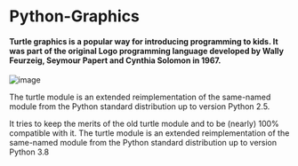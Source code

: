 # Python-Graphics

#### Turtle graphics is a popular way for introducing programming to kids. It was part of the original Logo programming language developed by Wally Feurzeig, Seymour Papert and Cynthia Solomon in 1967.

![image](https://user-images.githubusercontent.com/72465037/160296412-9ac51bff-9734-48e7-bc8a-061eac9acc3f.png)



The turtle module is an extended reimplementation of the same-named module from the Python standard distribution up to version Python 2.5.

It tries to keep the merits of the old turtle module and to be (nearly) 100% compatible with it. The turtle module is an extended reimplementation of the same-named module from the Python standard distribution up to version Python 3.8 


